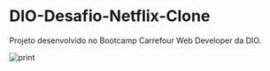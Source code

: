 # DIO-Desafio-Netflix-Clone
Projeto desenvolvido no Bootcamp Carrefour Web Developer da DIO.


![print](https://user-images.githubusercontent.com/104802512/167718966-41ad3b8d-76ae-4649-91f1-6c51a948b5db.png)

